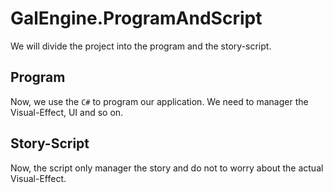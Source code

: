 # GalEngine.ProgramAndScript

We will divide the project into the program and the story-script.

## Program

Now, we use the `C#` to program our application. We need to manager the Visual-Effect, UI and so on.

## Story-Script

Now, the script only manager the story and do not to worry about the actual Visual-Effect.
